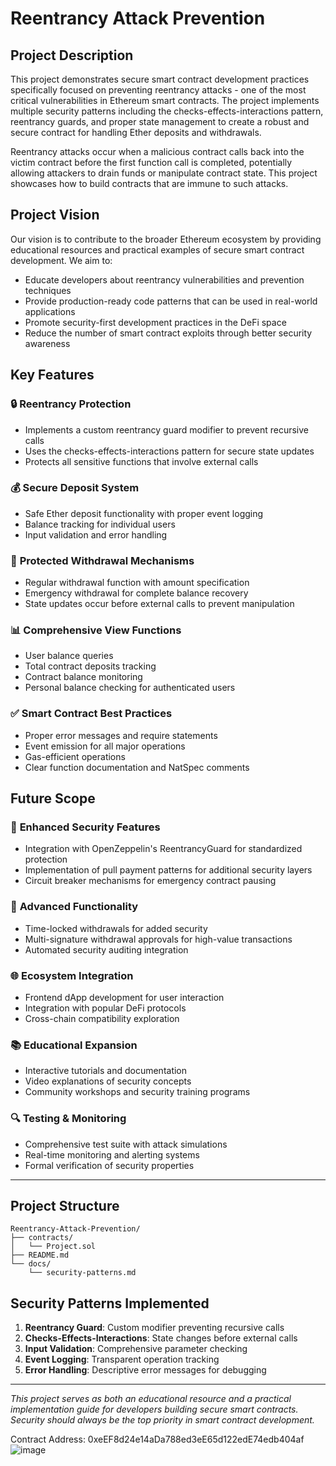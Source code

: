# Reentrancy Attack Prevention

## Project Description

This project demonstrates secure smart contract development practices specifically focused on preventing reentrancy attacks - one of the most critical vulnerabilities in Ethereum smart contracts. The project implements multiple security patterns including the checks-effects-interactions pattern, reentrancy guards, and proper state management to create a robust and secure contract for handling Ether deposits and withdrawals.

Reentrancy attacks occur when a malicious contract calls back into the victim contract before the first function call is completed, potentially allowing attackers to drain funds or manipulate contract state. This project showcases how to build contracts that are immune to such attacks.

## Project Vision

Our vision is to contribute to the broader Ethereum ecosystem by providing educational resources and practical examples of secure smart contract development. We aim to:

- Educate developers about reentrancy vulnerabilities and prevention techniques
- Provide production-ready code patterns that can be used in real-world applications
- Promote security-first development practices in the DeFi space
- Reduce the number of smart contract exploits through better security awareness

## Key Features

### 🔒 **Reentrancy Protection**
- Implements a custom reentrancy guard modifier to prevent recursive calls
- Uses the checks-effects-interactions pattern for secure state updates
- Protects all sensitive functions that involve external calls

### 💰 **Secure Deposit System**
- Safe Ether deposit functionality with proper event logging
- Balance tracking for individual users
- Input validation and error handling

### 🏦 **Protected Withdrawal Mechanisms**
- Regular withdrawal function with amount specification
- Emergency withdrawal for complete balance recovery
- State updates occur before external calls to prevent manipulation

### 📊 **Comprehensive View Functions**
- User balance queries
- Total contract deposits tracking
- Contract balance monitoring
- Personal balance checking for authenticated users

### ✅ **Smart Contract Best Practices**
- Proper error messages and require statements
- Event emission for all major operations
- Gas-efficient operations
- Clear function documentation and NatSpec comments

## Future Scope

### 🚀 **Enhanced Security Features**
- Integration with OpenZeppelin's ReentrancyGuard for standardized protection
- Implementation of pull payment patterns for additional security layers
- Circuit breaker mechanisms for emergency contract pausing

### 🔧 **Advanced Functionality**
- Time-locked withdrawals for added security
- Multi-signature withdrawal approvals for high-value transactions
- Automated security auditing integration

### 🌐 **Ecosystem Integration**
- Frontend dApp development for user interaction
- Integration with popular DeFi protocols
- Cross-chain compatibility exploration

### 📚 **Educational Expansion**
- Interactive tutorials and documentation
- Video explanations of security concepts
- Community workshops and security training programs

### 🔍 **Testing & Monitoring**
- Comprehensive test suite with attack simulations
- Real-time monitoring and alerting systems
- Formal verification of security properties

---

## Project Structure
```
Reentrancy-Attack-Prevention/
├── contracts/
│   └── Project.sol
├── README.md
└── docs/
    └── security-patterns.md
```

## Security Patterns Implemented

1. **Reentrancy Guard**: Custom modifier preventing recursive calls
2. **Checks-Effects-Interactions**: State changes before external calls
3. **Input Validation**: Comprehensive parameter checking
4. **Event Logging**: Transparent operation tracking
5. **Error Handling**: Descriptive error messages for debugging

---

*This project serves as both an educational resource and a practical implementation guide for developers building secure smart contracts. Security should always be the top priority in smart contract development.*

Contract Address: 0xeEF8d24e14aDa788ed3eE65d122edE74edb404af
![image](https://github.com/user-attachments/assets/92a5d278-c1ca-49a3-bd44-dae9ddd79c26)
